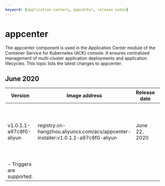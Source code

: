 ```yaml
---
keyword: [application centers, appcenter, release notes]
---
```


# appcenter

The appcenter component is used in the Application Center module of the Container Service for Kubernetes \(ACK\) console. It ensures centralized management of multi-cluster application deployments and application lifecycles. This topic lists the latest changes to appcenter.

## June 2020

|Version|Image address|Release date|Description|
|-------|-------------|------------|-----------|
|v1.0.1.1-a97c8f0-aliyun|registry.cn-hangzhou.aliyuncs.com/acs/appcenter-installer:v1.0.1.1-a97c8f0-aliyun|June 22, 2020|New features:-   Simple deployment of applications to multiple clusters is supported.
-   Triggers are supported. |

